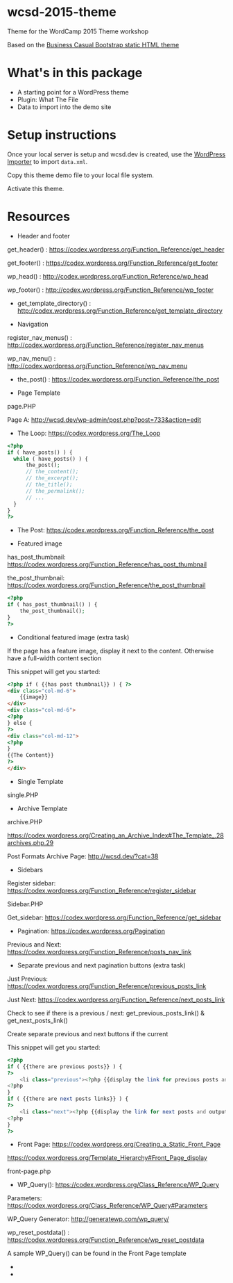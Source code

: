 # wcsd-2015-theme
Theme for the WordCamp 2015 Theme workshop

Based on the [Business Casual Bootstrap static HTML theme](https://github.com/IronSummitMedia/startbootstrap-business-casual)

# What's in this package
- A starting point for a WordPress theme
- Plugin: What The File
- Data to import into the demo site

# Setup instructions

Once your local server is setup and wcsd.dev is created, use the [WordPress Importer](http://wcsd.dev/wp-admin/admin.php?import=wordpress) to import `data.xml`.

Copy this theme demo file to your local file system.

Activate this theme.

# Resources

- Header and footer

get_header() : https://codex.wordpress.org/Function_Reference/get_header

get_footer() : https://codex.wordpress.org/Function_Reference/get_footer

wp_head() : http://codex.wordpress.org/Function_Reference/wp_head

wp_footer() : http://codex.wordpress.org/Function_Reference/wp_footer

- get_template_directory() : http://codex.wordpress.org/Function_Reference/get_template_directory

- Navigation

register_nav_menus() : http://codex.wordpress.org/Function_Reference/register_nav_menus

wp_nav_menu() : http://codex.wordpress.org/Function_Reference/wp_nav_menu

- the_post() : https://codex.wordpress.org/Function_Reference/the_post

- Page Template

page.PHP

Page A: http://wcsd.dev/wp-admin/post.php?post=733&action=edit

- The Loop: https://codex.wordpress.org/The_Loop

```php
<?php
if ( have_posts() ) {
  while ( have_posts() ) {
      the_post();
      // the_content();
      // the_excerpt();
      // the_title();
      // the_permalink();
      // ...
  }
}
?>
```

- The Post: https://codex.wordpress.org/Function_Reference/the_post

- Featured image

has_post_thumbnail: https://codex.wordpress.org/Function_Reference/has_post_thumbnail

the_post_thumbnail: https://codex.wordpress.org/Function_Reference/the_post_thumbnail

```php
<?php
if ( has_post_thumbnail() ) {
    the_post_thumbnail();
} 
?>
```

- Conditional featured image (extra task)

If the page has a feature image, display it next to the content. Otherwise have a full-width content section

This snippet will get you started:

```html
<?php if ( {{has post thumbnail}} ) { ?>	
<div class="col-md-6">
	{{image}}
</div>
<div class="col-md-6">
<?php 
} else {
?>
<div class="col-md-12">
<?php
}
{{The Content}}
?>
</div>
```

- Single Template 

single.PHP

- Archive Template

archive.PHP

https://codex.wordpress.org/Creating_an_Archive_Index#The_Template_.28archives.php.29

Post Formats Archive Page: http://wcsd.dev/?cat=38

- Sidebars

Register sidebar: https://codex.wordpress.org/Function_Reference/register_sidebar

Sidebar.PHP

Get_sidebar: https://codex.wordpress.org/Function_Reference/get_sidebar

- Pagination: https://codex.wordpress.org/Pagination

Previous and Next: https://codex.wordpress.org/Function_Reference/posts_nav_link

- Separate previous and next pagination buttons (extra task)

Just Previous: https://codex.wordpress.org/Function_Reference/previous_posts_link

Just Next: https://codex.wordpress.org/Function_Reference/next_posts_link

Check to see if there is a previous / next: get_previous_posts_link() & get_next_posts_link()

Create separate previous and next buttons if the current

This snippet will get you started:

```php
<?php 
if ( {{there are previous posts}} ) {
?>
    <li class="previous"><?php {{display the link for previous posts and output '&larr; Older'}} ) ?></li>
<?php 
}
if ( {{there are next posts links}} ) {
?>
    <li class="next"><?php {{display the link for next posts and output '&rarr; Newer'}} ?></li>
<?php 
}
?>
```

- Front Page: https://codex.wordpress.org/Creating_a_Static_Front_Page

https://codex.wordpress.org/Template_Hierarchy#Front_Page_display

front-page.php

- WP_Query(): https://codex.wordpress.org/Class_Reference/WP_Query

Parameters: https://codex.wordpress.org/Class_Reference/WP_Query#Parameters

WP_Query Generator: http://generatewp.com/wp_query/

wp_reset_postdata() : https://codex.wordpress.org/Function_Reference/wp_reset_postdata

A sample WP_Query() can be found in the Front Page template

- 

- 